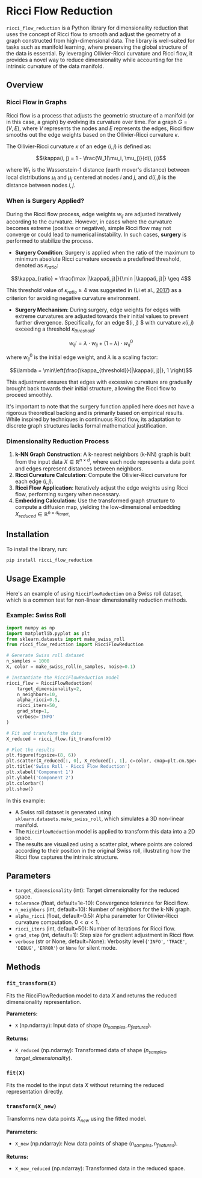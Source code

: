 # Ricci Flow Reduction
`ricci_flow_reduction` is a Python library for dimensionality reduction that uses the concept of Ricci flow to smooth and adjust the geometry of a graph constructed from high-dimensional data. The library is well-suited for tasks such as manifold learning, where preserving the global structure of the data is essential. By leveraging Ollivier-Ricci curvature and Ricci flow, it provides a novel way to reduce dimensionality while accounting for the intrinsic curvature of the data manifold.

## Overview

### Ricci Flow in Graphs

Ricci flow is a process that adjusts the geometric structure of a manifold (or in this case, a graph) by evolving its curvature over time. For a graph $G = (V, E)$, where $V$ represents the nodes and $E$ represents the edges, Ricci flow smooths out the edge weights based on the Ollivier-Ricci curvature $\kappa$.

The Ollivier-Ricci curvature $\kappa$ of an edge $(i, j)$ is defined as:

$$\kappa(i, j) = 1 - \frac{W_1(\mu_i, \mu_j)}{d(i, j)}$$

where $W_1$ is the Wasserstein-1 distance (earth mover's distance) between local distributions $\mu_i$ and $\mu_j$ centered at nodes $i$ and $j$, and $d(i, j)$ is the distance between nodes $i, j$.

### When is Surgery Applied?

During the Ricci flow process, edge weights $w_{ij}$ are adjusted iteratively according to the curvature. However, in cases where the curvature becomes extreme (positive or negative), simple Ricci flow may not converge or could lead to numerical instability. In such cases, **surgery** is performed to stabilize the process.

- **Surgery Condition**: Surgery is applied when the ratio of the maximum to minimum absolute Ricci curvature exceeds a predefined threshold, denoted as $\kappa_{ratio}$:

$$\kappa_{ratio} = \frac{\max |\kappa(i, j)|}{\min |\kappa(i, j)|} \geq 4$$

This threshold value of $\kappa_{ratio} \geq 4$ was suggested in (Li et al., [2017](doi.org/10.48550/arXiv.1703.10675)) as a criterion for avoiding negative curvature environment.
- **Surgery Mechanism**: During surgery, edge weights for edges with extreme curvatures are adjusted towards their initial values to prevent further divergence. Specifically, for an edge $(i, j) $ with curvature $\kappa(i, j)$ exceeding a threshold $\kappa_{threshold}$:

$$w_{ij}' = \lambda \cdot w_{ij} + (1 - \lambda) \cdot w_{ij}^0$$

where $w_{ij}^0$ is the initial edge weight, and $\lambda$ is a scaling factor:

$$\lambda = \min\left(\frac{\kappa_{threshold}}{|\kappa(i, j)|}, 1 \right)$$

This adjustment ensures that edges with excessive curvature are gradually brought back towards their initial structure, allowing the Ricci flow to proceed smoothly.

It's important to note that the surgery function applied here does not have a rigorous theoretical backing and is primarily based on empirical results. While inspired by techniques in continuous Ricci flow, its adaptation to discrete graph structures lacks formal mathematical justification.

### Dimensionality Reduction Process

1. **k-NN Graph Construction**: A k-nearest neighbors (k-NN) graph is built from the input data $X \in \mathbb{R}^{n \times d}$, where each node represents a data point and edges represent distances between neighbors.
2. **Ricci Curvature Calculation**: Compute the Ollivier-Ricci curvature for each edge $(i, j)$.
3. **Ricci Flow Application**: Iteratively adjust the edge weights using Ricci flow, performing surgery when necessary.
4. **Embedding Calculation**: Use the transformed graph structure to compute a diffusion map, yielding the low-dimensional embedding $X_{reduced} \in \mathbb{R}^{n \times d_{target}}$.

## Installation

To install the library, run:

```bash
pip install ricci_flow_reduction
```

## Usage Example

Here's an example of using `RicciFlowReduction` on a Swiss roll dataset, which is a common test for non-linear dimensionality reduction methods.

### Example: Swiss Roll

```python
import numpy as np
import matplotlib.pyplot as plt
from sklearn.datasets import make_swiss_roll
from ricci_flow_reduction import RicciFlowReduction

# Generate Swiss roll dataset
n_samples = 1000
X, color = make_swiss_roll(n_samples, noise=0.1)

# Instantiate the RicciFlowReduction model
ricci_flow = RicciFlowReduction(
    target_dimensionality=2, 
    n_neighbors=10, 
    alpha_ricci=0.5, 
    ricci_iters=50, 
    grad_step=1, 
    verbose='INFO'
)

# Fit and transform the data
X_reduced = ricci_flow.fit_transform(X)

# Plot the results
plt.figure(figsize=(8, 6))
plt.scatter(X_reduced[:, 0], X_reduced[:, 1], c=color, cmap=plt.cm.Spectral)
plt.title('Swiss Roll - Ricci Flow Reduction')
plt.xlabel('Component 1')
plt.ylabel('Component 2')
plt.colorbar()
plt.show()
```

In this example:
- A Swiss roll dataset is generated using `sklearn.datasets.make_swiss_roll`, which simulates a 3D non-linear manifold.
- The `RicciFlowReduction` model is applied to transform this data into a 2D space.
- The results are visualized using a scatter plot, where points are colored according to their position in the original Swiss roll, illustrating how the Ricci flow captures the intrinsic structure.

## Parameters

- `target_dimensionality` (int): Target dimensionality for the reduced space.
- `tolerance` (float, default=1e-10): Convergence tolerance for Ricci flow.
- `n_neighbors` (int, default=10): Number of neighbors for the k-NN graph.
- `alpha_ricci` (float, default=0.5): Alpha parameter for Ollivier-Ricci curvature computation. $0 < \alpha < 1$.
- `ricci_iters` (int, default=50): Number of iterations for Ricci flow.
- `grad_step` (int, default=1): Step size for gradient adjustment in Ricci flow.
- `verbose` (str or None, default=None): Verbosity level (`'INFO'`, `'TRACE'`, `'DEBUG'`, `'ERROR'`) or `None` for silent mode.

## Methods

### `fit_transform(X)`

Fits the RicciFlowReduction model to data $X$ and returns the reduced dimensionality representation.

**Parameters:**
- `X` (np.ndarray): Input data of shape $(n_{samples}, n_{features})$.

**Returns:**
- `X_reduced` (np.ndarray): Transformed data of shape $(n_{samples}, target\_dimensionality)$.

### `fit(X)`

Fits the model to the input data $X$ without returning the reduced representation directly.

### `transform(X_new)`

Transforms new data points $X_{new}$ using the fitted model.

**Parameters:**
- `X_new` (np.ndarray): New data points of shape $(n_{samples}, n_{features})$.

**Returns:**
- `X_new_reduced` (np.ndarray): Transformed data in the reduced space.
